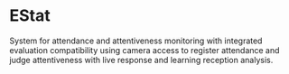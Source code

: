 # EStat
System for attendance and attentiveness monitoring with integrated evaluation compatibility using camera access to register attendance and judge attentiveness with live response and learning reception analysis.
